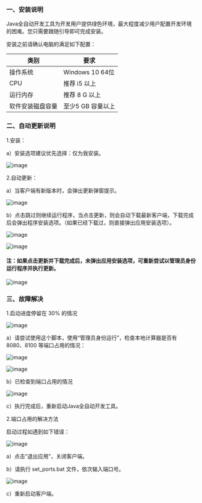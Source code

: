 ### 一、安装说明

Java全自动开发工具为开发用户提供绿色环境，最大程度减少用户配置开发环境的困难。您只需要跟随引导即可完成安装。

安装之前请确认电脑的满足如下配置：

| 类别       | 要求             |
|----------|----------------|
| 操作系统     | Windows 10 64位 |
| CPU      | 推荐 i5 以上       |
| 运行内存     | 推荐 8 G 以上      |
| 软件安装磁盘容量 | 至少5 GB 容量以上    |

### 二、自动更新说明

1.安装：

a）安装选项建议优先选择：仅为我安装。

![image](https://github.com/feisuanyz/Java-Adp/assets/79617492/24285d91-049b-4466-a69a-1fb49b6c76a7)

2.自动更新：

a）当客户端有新版本时，会弹出更新弹窗提示。

![image](https://github.com/feisuanyz/Java-Adp/assets/79617492/4876f4c7-9b5b-417a-a8e3-34f281387abd)

b）点击跳过则继续运行程序，当点击更新，则会自动下载最新客户端，下载完成后会弹出程序安装选项。（如果已经下载过，则直接弹出应用安装选项）。

![image](https://github.com/feisuanyz/Java-Adp/assets/79617492/6fb11cde-52e3-4590-9df6-d1caf0e16a03)

![image](https://github.com/feisuanyz/Java-Adp/assets/79617492/fd1de19e-6206-4b86-a936-6213c991603b)

#### 注：如果点击更新并下载完成后，未弹出应用安装选项，可重新尝试以管理员身份运行程序并执行更新。

![image](https://github.com/feisuanyz/Java-Adp/assets/79617492/d5ae1cf0-a87a-4628-bdc6-07a75ca87e0c)

### 三、故障解决

1.启动进度停留在 30% 的情况

![image](https://github.com/feisuanyz/Java-Adp/assets/79617492/f0a4f1f1-311b-4d36-86cf-06ec35bda43c)

a）请尝试使用这个脚本，使用“管理员身份运行”，检查本地计算器是否有 8080、8100 等端口占用的情况：

![image](https://github.com/feisuanyz/Java-Adp/assets/79617492/3e98abb5-6779-4880-a87e-d746e1b49965)

![image](https://github.com/feisuanyz/Java-Adp/assets/79617492/06d7682d-7ba2-49ab-813a-59a9523ba6e8)

b）已检查到端口占用的情况

![image](https://github.com/feisuanyz/Java-Adp/assets/79617492/d2528f3e-a6a4-4691-9da1-679e226d88de)
 
c）执行完成后，重新启动Java全自动开发工具。

2.端口占用的解决方法

启动过程如遇到如下错误：

![image](https://github.com/feisuanyz/Java-Adp/assets/79617492/1888f15d-e2d9-4740-9fe6-f692f5b41864)

a）点击“退出应用”，关闭客户端。

b）请执行 set_ports.bat 文件，依次输入端口号。

![image](https://github.com/feisuanyz/Java-Adp/assets/79617492/e738c705-fa13-4dd8-ac0d-75c63d345566)

c）重新启动客户端。
